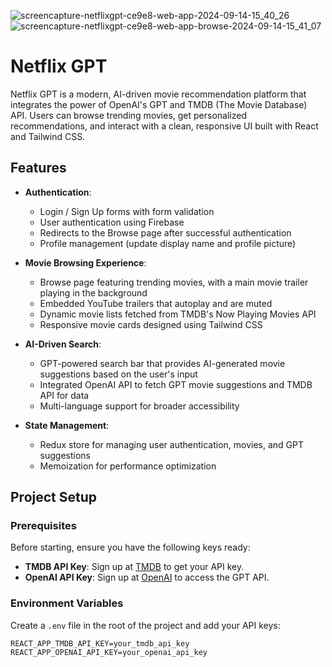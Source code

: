 ![screencapture-netflixgpt-ce9e8-web-app-2024-09-14-15_40_26](https://github.com/user-attachments/assets/b59e3413-fb41-4a0b-80d0-3769db83e307)
![screencapture-netflixgpt-ce9e8-web-app-browse-2024-09-14-15_41_07](https://github.com/user-attachments/assets/6159e4ff-d2a1-4fc9-a789-4dc1bb828d4a)
# Netflix GPT

Netflix GPT is a modern, AI-driven movie recommendation platform that integrates the power of OpenAI's GPT and TMDB (The Movie Database) API. Users can browse trending movies, get personalized recommendations, and interact with a clean, responsive UI built with React and Tailwind CSS.

## Features

- **Authentication**: 
  - Login / Sign Up forms with form validation
  - User authentication using Firebase
  - Redirects to the Browse page after successful authentication
  - Profile management (update display name and profile picture)

- **Movie Browsing Experience**:
  - Browse page featuring trending movies, with a main movie trailer playing in the background
  - Embedded YouTube trailers that autoplay and are muted
  - Dynamic movie lists fetched from TMDB's Now Playing Movies API
  - Responsive movie cards designed using Tailwind CSS

- **AI-Driven Search**:
  - GPT-powered search bar that provides AI-generated movie suggestions based on the user's input
  - Integrated OpenAI API to fetch GPT movie suggestions and TMDB API for data
  - Multi-language support for broader accessibility

- **State Management**:
  - Redux store for managing user authentication, movies, and GPT suggestions
  - Memoization for performance optimization

## Project Setup

### Prerequisites

Before starting, ensure you have the following keys ready:

- **TMDB API Key**: Sign up at [TMDB](https://www.themoviedb.org/) to get your API key.
- **OpenAI API Key**: Sign up at [OpenAI](https://openai.com/) to access the GPT API.

### Environment Variables

Create a `.env` file in the root of the project and add your API keys:

```env
REACT_APP_TMDB_API_KEY=your_tmdb_api_key
REACT_APP_OPENAI_API_KEY=your_openai_api_key
